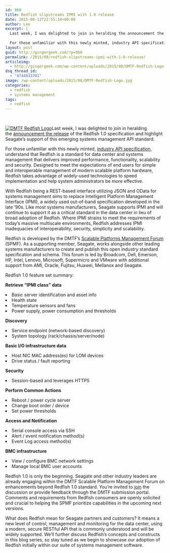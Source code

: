 ```yaml
---
id: 960
title: Redfish slipstreams IPMI with 1.0 release
date: 2015-08-12T22:55:34+00:00
author: Lee
excerpt: |
  Last week, I was delighted to join in heralding the announcement the release of the Redfish 1.0 specification and highlight Seagate’s support of this emerging systems management API standard.
  
  For those unfamiliar with this newly minted, industry API specification, understand that Redfish is a standard for data center and systems management that delivers improved performance, functionality, scalability and security. Designed to meet the expectations of end users for simple and interoperable management of modern scalable platform hardware, Redfish takes advantage of widely-used technologies to speed implementation and help system administrators be more effective.
layout: post
guid: http://gingergeek.com/?p=960
permalink: /2015/08/redfish-slipstreams-ipmi-with-1-0-release/
articleimg:
  - http://gingergeek.com/wp-content/uploads/2015/08/DMTF-Redfish-Logo.jpg
dsq_thread_id:
  - "4744833701"
image: /wp-content/uploads/2015/08/DMTF-Redfish-Logo.jpg
categories:
  - redfish
  - systems management
tags:
  - redfish
---
```

 

[<img class="alignleft size-medium wp-image-969" src="https://i2.wp.com/gingergeek.com/wp-content/uploads/2015/08/DMTF-Redfish-Logo.jpg?resize=300%2C211" alt="DMTF Redfish Logo" srcset="https://i2.wp.com/gingergeek.com/wp-content/uploads/2015/08/DMTF-Redfish-Logo.jpg?resize=300%2C211 300w, https://i2.wp.com/gingergeek.com/wp-content/uploads/2015/08/DMTF-Redfish-Logo.jpg?w=375 375w" sizes="(max-width: 300px) 100vw, 300px" data-recalc-dims="1" />](https://i2.wp.com/gingergeek.com/wp-content/uploads/2015/08/DMTF-Redfish-Logo.jpg)Last week, I was delighted to join in heralding the [announcement the release](http://www.dmtf.org/news/pr/2015/8/dmtf-helps-enable-multi-vendor-data-center-management-new-redfish-10-standard) of the Redfish 1.0 specification and highlight Seagate’s support of this emerging systems management API standard.

For those unfamiliar with this newly minted, [industry API specification](http://dmtf.org/standards/redfish), understand that Redfish is a standard for data center and systems management that delivers improved performance, functionality, scalability and security. Designed to meet the expectations of end users for simple and interoperable management of modern scalable platform hardware, Redfish takes advantage of widely-used technologies to speed implementation and help system administrators be more effective.<!--more-->

With Redfish being a REST-based interface utilizing JSON and OData for systems management aims to replace Intelligent Platform Management Interface (IPMI), a widely used out-of-band specification developed in the late ‘90s. Like most systems manufacturers, Seagate supports IPMI and will continue to support it as a critical standard in the data center in lieu of broad adoption of Redfish. Where IPMI strains to meet the requirements of today’s massive multiscale environments, Redfish addresses IPMI inadequacies of interoperability, security, simplicity and scalability.

Redfish is developed by the DMTF’s [Scalable Platforms Management Forum](http://www.dmtf.org/standards/spmf) (SPMF). As a supporting member, Seagate, works alongside other leading systems manufacturers to create and publish this open industry standard specification and schema. This forum is led by Broadcom, Dell, Emerson, HP, Intel, Lenovo, Microsoft, Supermicro and VMware with additional support from AMI, Oracle, Fujitsu, Huawei, Mellanox and Seagate.

Redfish 1.0 feature set summary:

**Retrieve “IPMI class” data**

<li style="font-weight: 400;">
  <span style="font-weight: 400;">Basic server identification and asset info</span>
</li>
<li style="font-weight: 400;">
  <span style="font-weight: 400;">Health state</span>
</li>
<li style="font-weight: 400;">
  <span style="font-weight: 400;">Temperature sensors and fans</span>
</li>
<li style="font-weight: 400;">
  <span style="font-weight: 400;">Power supply, power consumption and thresholds</span>
</li>

**Discovery**

<li style="font-weight: 400;">
  <span style="font-weight: 400;">Service endpoint (network-based discovery)</span>
</li>
<li style="font-weight: 400;">
  <span style="font-weight: 400;">System topology (rack/chassis/server/node)</span>
</li>

**Basic I/O infrastructure data**

<li style="font-weight: 400;">
  <span style="font-weight: 400;">Host NIC MAC address(es) for LOM devices</span>
</li>
<li style="font-weight: 400;">
  <span style="font-weight: 400;">Drive status / fault reporting</span>
</li>

**Security**

<li style="font-weight: 400;">
  <span style="font-weight: 400;">Session-based and leverages HTTPS</span>
</li>

**Perform Common Actions**

<li style="font-weight: 400;">
  <span style="font-weight: 400;">Reboot / power cycle server</span>
</li>
<li style="font-weight: 400;">
  <span style="font-weight: 400;">Change boot order / device</span>
</li>
<li style="font-weight: 400;">
  <span style="font-weight: 400;">Set power thresholds</span>
</li>

**Access and Notification**

<li style="font-weight: 400;">
  <span style="font-weight: 400;">Serial console access via SSH</span>
</li>
<li style="font-weight: 400;">
  <span style="font-weight: 400;">Alert / event notification method(s)</span>
</li>
<li style="font-weight: 400;">
  <span style="font-weight: 400;">Event Log access method(s)</span>
</li>

**BMC infrastructure**

<li style="font-weight: 400;">
  <span style="font-weight: 400;">View / configure BMC network settings</span>
</li>
<li style="font-weight: 400;">
  <span style="font-weight: 400;">Manage local BMC user accounts</span>
</li>

Redfish 1.0 is only the beginning. Seagate and other industry leaders are already engaging within the DMTF Scalable Platform Management Forum on enhancements beyond Redfish 1.0 standard. You’re invited to [join](http://www.dmtf.org/join/spmf) the discussion or provide feedback through the DMTF submission portal. Comments and requirements from Redfish consumers are openly solicited and crucial to helping the SPMF prioritize capabilities in the upcoming next versions.

What does Redfish mean for Seagate partners and customers? It means a new level of control, management and monitoring for the data center, using a modern, secure RESTful API that is commonly understood and will be widely supported. We’ll further discuss Redfish’s concepts and constructs in this blog series, so stay tuned as we begin to showcase our adoption of Redfish initially within our suite of systems management software.